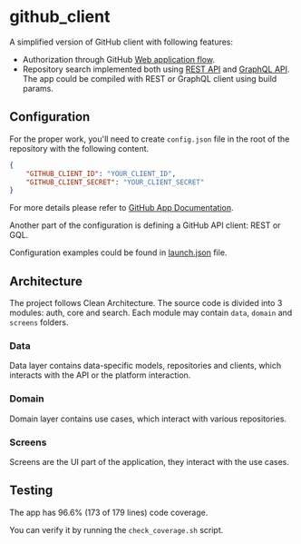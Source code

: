 # github_client

A simplified version of GitHub client with following features:

- Authorization through GitHub [Web application flow](https://docs.github.com/en/apps/oauth-apps/building-oauth-apps/authorizing-oauth-apps#web-application-flow).
- Repository search implemented both using [REST API](https://docs.github.com/en/rest) and [GraphQL API](https://docs.github.com/en/graphql). The app could be compiled with REST or GraphQL client using build params.

## Configuration

For the proper work, you'll need to create `config.json` file in the root of the repository with the following content.

```json
{
    "GITHUB_CLIENT_ID": "YOUR_CLIENT_ID",
    "GITHUB_CLIENT_SECRET": "YOUR_CLIENT_SECRET"
}
```

For more details please refer to [GitHub App Documentation](https://docs.github.com/en/apps/creating-github-apps/authenticating-with-a-github-app/generating-a-user-access-token-for-a-github-app).

Another part of the configuration is defining a GitHub API client: REST or GQL.

Configuration examples could be found in [launch.json](/.vscode/launch.json) file.

## Architecture

The project follows Clean Architecture. The source code is divided into 3 modules: auth, core and search.
Each module may contain `data`, `domain` and `screens` folders.

### Data

Data layer contains data-specific models, repositories and clients, which interacts with the API or the platform interaction.

### Domain

Domain layer contains use cases, which interact with various repositories.

### Screens

Screens are the UI part of the application, they interact with the use cases.

## Testing

The app has 96.6% (173 of 179 lines) code coverage.

You can verify it by running the `check_coverage.sh` script.
